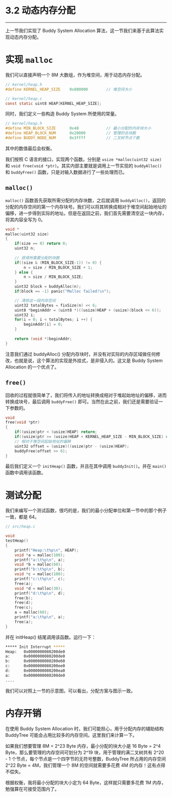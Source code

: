 # 3.2 动态内存分配

----

上一节我们实现了 Buddy System Allocation 算法，这一节我们来基于此算法实现动态内存分配。

# 实现 `malloc`

我们可以直接声明一个 8M 大数组，作为堆空间，用于动态内存分配。

```c
// kernel/heap.h
#define KERNEL_HEAP_SIZE    0x800000        // 堆空间大小

// kernel/heap.c
const static uint8 HEAP[KERNEL_HEAP_SIZE];
```

同时，我们定义一些构造 Buddy System 所使用的常量。

```c
// kernel/heap.h
#define MIN_BLOCK_SIZE      0x40            // 最小分配的内存块大小
#define HEAP_BLOCK_NUM      0x20000         // 管理的总块数
#define BUDDY_NODE_NUM      0x3ffff         // 二叉树节点个数
```

其中的数值最后会权衡。

我们按照 C 语言的接口，实现两个函数。分别是 `usize *malloc(uint32 size)` 和 `void free(void *ptr)`。其实内部主要就是调用上一节实现的 `buddyAlloc()` 和 `buddyFree()` 函数，只是对输入数据进行了一些处理而已。

## `malloc()`

`malloc()` 函数首先获取所需分配的内存块数，之后就调用 `buddyAlloc()`，返回的分配的内存空间的第一个内存块号。我们可以将其转换成相对于堆空间起始地址的偏移，进一步得到实际的地址。但是在返回之前，我们首先需要清空这一块内存，将其内容全写为 0。

```c
void *
malloc(uint32 size)
{
    if(size == 0) return 0;
    uint32 n;
    
    // 获得所需要分配的块数
    if((size & (MIN_BLOCK_SIZE-1)) != 0) {
        n = size / MIN_BLOCK_SIZE + 1;
    } else {
        n = size / MIN_BLOCK_SIZE;
    }
    uint32 block = buddyAlloc(n);
    if(block == -1) panic("Malloc failed!\n");

    // 清除这一段内存空间
    uint32 totalBytes = fixSize(n) << 6;
    uint8 *beginAddr = (uint8 *)((usize)HEAP + (usize)(block << 6));
    uint32 i;
    for(i = 0; i < totalBytes; i ++) {
        beginAddr[i] = 0;
    }
    
    return (void *)beginAddr;
}
```

注意我们通过 buddyAlloc() 分配内存块时，并没有对实际的内存区域做任何修改，也就是说，这个算法的实现是外挂式，是非侵入的。这又是 Buddy System Allocation 的一个优点了。

## `free()`

回收的过程就很简单了，我们将传入的地址转换成相对于堆起始地址的偏移，进而转换成块号，最后调用 `buddyFree()` 即可。当然在此之前，我们还是需要验证一下参数的。

```c
void
free(void *ptr)
{
    if((usize)ptr < (usize)HEAP) return;
    if((usize)ptr >= (usize)HEAP + KERNEL_HEAP_SIZE - MIN_BLOCK_SIZE) return;
    // 相对于堆空间起始地址的偏移
    uint32 offset = (usize)((usize)ptr - (usize)HEAP);
    buddyFree(offset >> 6);
}
```

最后我们定义一个 `initHeap()` 函数，并且在其中调用 `buddyInit()`。并在 `main()` 函数中调用该函数。

# 测试分配

我们来编写一个测试函数，很巧的是，我们的最小分配单位和第一节中的那个例子一致，都是 64。

```c
// src/heap.c

void
testHeap()
{
    printf("Heap:\t%p\n", HEAP);
    void *a = malloc(100);
    printf("a:\t%p\n", a);
    void *b = malloc(60);
    printf("b:\t%p\n", b);
    void *c = malloc(100);
    printf("c:\t%p\n", c);
    free(a);
    void *d = malloc(30);
    printf("d:\t%p\n", d);
    free(b);
    free(d);
    free(c);
    a = malloc(60);
    printf("a:\t%p\n", a);
    free(a);
}
```

并在 initHeap() 结尾调用该函数。运行一下：

```bash
***** Init Interrupt *****
Heap:   0x0000000080200de0
a:      0x0000000080200de0
b:      0x0000000080200e60
c:      0x0000000080200ee0
d:      0x0000000080200ea0
a:      0x0000000080200de0
....
```

我们可以对照上一节的示意图，可以看出，分配方案与图示一致。

# 内存开销

在使用 Buddy System Allocation 时，我们可能担心，用于分配内存的辅助结构 BuddyTree 可能会占用比较多的内存空间。这里我们来计算一下。

如果我们想要管理 8M = 2^23 Byte 内存，最小分配的块大小是 16 Byte = 2^4 Byte，那么要管理的内存空间可划分为 2^19 块，用于管理的满二叉树共有 2^20 - 1 个节点，每个节点是一个四字节的无符号整数，BuddyTree 所占用的内存空间 2^22 Byte = 4M，我们管理一个 8M 的空间就需要多花费 4M 的内存！这有点得不偿失。

根据权衡，我将最小分配的块大小定为 64 Byte，这样就只需要多花费 1M 内存，勉强算在可接受范围内了。